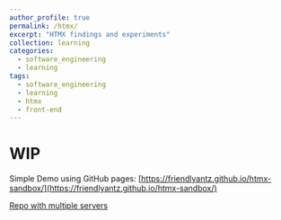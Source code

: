 ```yaml
---
author_profile: true
permalink: /htmx/
excerpt: "HTMX findings and experiments"
collection: learning
categories:
  - software_engineering
  - learning
tags:
  - software_engineering
  - learning
  - htmx
  - front-end
---
```


# WIP

Simple Demo using GitHub pages: [https://friendlyantz.github.io/htmx-sandbox/](https://friendlyantz.github.io/htmx-sandbox/)

[Repo with multiple servers](https://github.com/friendlyantz/htmx-sandbox/)


